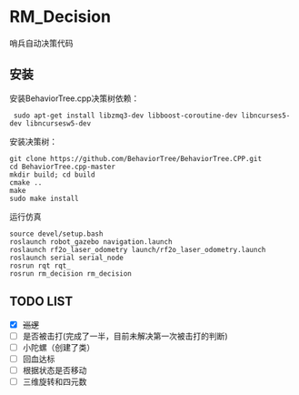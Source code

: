 # RM_Decision
哨兵自动决策代码

## 安装
安装BehaviorTree.cpp决策树依赖：

```
 sudo apt-get install libzmq3-dev libboost-coroutine-dev libncurses5-dev libncursesw5-dev
```
安装决策树：
```
git clone https://github.com/BehaviorTree/BehaviorTree.CPP.git
cd BehaviorTree.cpp-master 
mkdir build; cd build
cmake ..
make
sudo make install
```
运行仿真
```
source devel/setup.bash
roslaunch robot_gazebo navigation.launch
roslaunch rf2o_laser_odometry launch/rf2o_laser_odometry.launch
roslaunch serial serial_node
rosrun rqt rqt_
rosrun rm_decision rm_decision
```


## TODO LIST
- [x] ~~巡逻~~
- [ ] 是否被击打(完成了一半，目前未解决第一次被击打的判断)
- [ ] 小陀螺（创建了类）
- [ ] 回血达标
- [ ] 根据状态是否移动
- [ ] 三维旋转和四元数 
